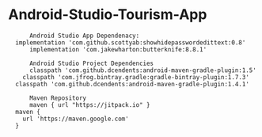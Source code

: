 # Android-Studio-Tourism-App

          Android Studio App Dependenacy:
      implementation 'com.github.scottyab:showhidepasswordedittext:0.8'
		  implementation 'com.jakewharton:butterknife:8.8.1'

          Android Studio Project Dependencies
		  classpath 'com.github.dcendents:android-maven-gradle-plugin:1.5'
	    classpath 'com.jfrog.bintray.gradle:gradle-bintray-plugin:1.7.3'
      classpath 'com.github.dcendents:android-maven-gradle-plugin:1.4.1'

          Maven Repository
		  maven { url "https://jitpack.io" }
      maven {
      	url 'https://maven.google.com'
      }
